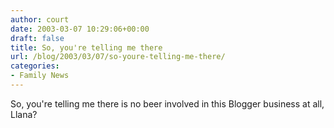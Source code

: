 ```yaml
---
author: court
date: 2003-03-07 10:29:06+00:00
draft: false
title: So, you're telling me there
url: /blog/2003/03/07/so-youre-telling-me-there/
categories:
- Family News
---
```


So, you're telling me there is no beer involved in this Blogger business at all, Llana?
